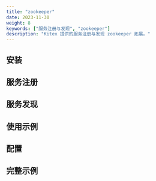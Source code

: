 ```yaml
---
title: "zookeeper"
date: 2023-11-30
weight: 8
keywords: ["服务注册与发现", "zookeeper"]
description: "Kitex 提供的服务注册与发现 zookeeper 拓展。"
---
```


## 安装

## 服务注册

## 服务发现

## 使用示例

## 配置

## 完整示例

